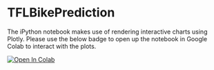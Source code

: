 # TFLBikePrediction

The iPython notebook makes use of rendering interactive charts using Plotly. Please use the below badge to open up the notebook in Google Colab to interact with the plots.

[![Open In Colab](https://colab.research.google.com/assets/colab-badge.svg)](https://colab.research.google.com/github/dodgerjam/Bikes/blob/master/bikePrediction.ipynb#scrollTo=h0Hjevu34Sq0)
